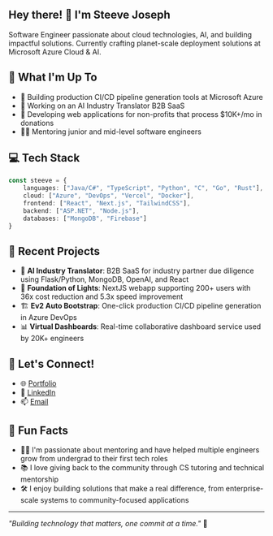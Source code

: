 ## Hey there! 👋 I'm Steeve Joseph

<!--
**steevejoseph/steevejoseph** is a ✨ _special_ ✨ repository because its `README.md` (this file) appears on your GitHub profile.

Here are some ideas to get you started:

- 🔭 I’m currently working on ...
- 🌱 I’m currently learning ...
- 👯 I’m looking to collaborate on ...
- 🤔 I’m looking for help with ...
- 💬 Ask me about ...
- 📫 How to reach me: ...
- 😄 Pronouns: ...
- ⚡ Fun fact: ...
-->

Software Engineer passionate about cloud technologies, AI, and building impactful solutions. Currently crafting planet-scale deployment solutions at Microsoft Azure Cloud & AI.

## 🚀 What I'm Up To

- 💼 Building production CI/CD pipeline generation tools at Microsoft Azure
- 🌱 Working on an AI Industry Translator B2B SaaS
- 💫 Developing web applications for non-profits that process $10K+/mo in donations
- 👨‍🏫 Mentoring junior and mid-level software engineers

## 💻 Tech Stack

```typescript
const steeve = {
    languages: ["Java/C#", "TypeScript", "Python", "C", "Go", "Rust"],
    cloud: ["Azure", "DevOps", "Vercel", "Docker"],
    frontend: ["React", "Next.js", "TailwindCSS"],
    backend: ["ASP.NET", "Node.js"],
    databases: ["MongoDB", "Firebase"]
}
```

## 🌟 Recent Projects

- 🤖 **AI Industry Translator**: B2B SaaS for industry partner due diligence using Flask/Python, MongoDB, OpenAI, and React
- 🌅 **Foundation of Lights**: NextJS webapp supporting 200+ users with 36x cost reduction and 5.3x speed improvement
- 🏗️ **Ev2 Auto Bootstrap**: One-click production CI/CD pipeline generation in Azure DevOps
- 📊 **Virtual Dashboards**: Real-time collaborative dashboard service used by 20K+ engineers

## 🤝 Let's Connect!

- 🌐 [Portfolio](https://steevejoseph.github.io)
- 💼 [LinkedIn](https://www.linkedin.com/in/steevejoseph/)
- 📫 [Email](mailto:thesteevejoseph@gmail.com)

## 🎯 Fun Facts

- 👨‍🏫 I'm passionate about mentoring and have helped multiple engineers grow from undergrad to their first tech roles
- 📚 I love giving back to the community through CS tutoring and technical mentorship
- 🛠️ I enjoy building solutions that make a real difference, from enterprise-scale systems to community-focused applications

---

*"Building technology that matters, one commit at a time."* 🚀
